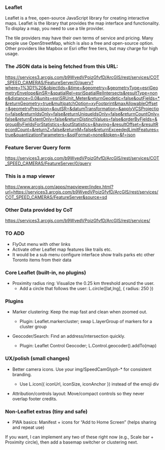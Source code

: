 ### Leaflet

Leaflet is a free, open-source JavaScript library for creating interactive maps. Leaflet  is the library that provides the map interface and functionality. To display a map, you need to use a tile provider.

The tile providers may have their own terms of service and pricing. Many people use OpenStreetMap, which is also a free and open-source option. Other providers like Mapbox or Esri offer free tiers, but may charge for high usage.


### The JSON data is being fetched from this URL:

https://services3.arcgis.com/b9WvedVPoizGfvfD/ArcGIS/rest/services/COT_SPEED_CAMERAS/FeatureServer/0/query?where=1%3D1%20&objectIds=&time=&geometry=&geometryType=esriGeometryEnvelope&inSR=&spatialRel=esriSpatialRelIntersects&resultType=none&distance=0.0&units=esriSRUnit_Meter&returnGeodetic=false&outFields=*&returnGeometry=true&multipatchOption=xyFootprint&maxAllowableOffset=&geometryPrecision=&outSR=&datumTransformation=&applyVCSProjection=false&returnIdsOnly=false&returnUniqueIdsOnly=false&returnCountOnly=false&returnExtentOnly=false&returnDistinctValues=false&orderByFields=&groupByFieldsForStatistics=&outStatistics=&having=&resultOffset=&resultRecordCount=&returnZ=false&returnM=false&returnExceededLimitFeatures=true&quantizationParameters=&sqlFormat=none&token=&f=json

### Feature Server Query form

https://services3.arcgis.com/b9WvedVPoizGfvfD/ArcGIS/rest/services/COT_SPEED_CAMERAS/FeatureServer/0/query


### This is a map viewer

https://www.arcgis.com/apps/mapviewer/index.html?url=https://services3.arcgis.com/b9WvedVPoizGfvfD/ArcGIS/rest/services/COT_SPEED_CAMERAS/FeatureServer&source=sd

### Other Data provided by CoT

https://services3.arcgis.com/b9WvedVPoizGfvfD/ArcGIS/rest/services/


### TO ADD

- FlyOut menu with other links
- Activate other Leaflet map features like trails etc. 
- It would be a sub menu configure interface show trails parks etc other Toronto items from their data

### Core Leaflet (built-in, no plugins)

- Proximity radius ring: Visualize the 0.25 km threshold around the user.
    - Add a circle that follows the user: L.circle([lat,lng], { radius: 250 })

### Plugins

- Marker clustering: Keep the map fast and clean when zoomed out.
    - Plugin: Leaflet.markercluster; swap L.layerGroup of markers for a cluster group

- Geocoder/Search: Find an address/intersection quickly.
    - Plugin: Leaflet Control Geocoder; L.Control.geocoder().addTo(map)

### UX/polish (small changes)

- Better camera icons. Use your img/SpeedCamGlyph-* for consistent branding.
    - Use L.icon({ iconUrl, iconSize, iconAnchor }) instead of the emoji div

- Attribution/controls layout: Move/compact controls so they never overlap footer credits.

### Non-Leaflet extras (tiny and safe)

- PWA basics: Manifest + icons for “Add to Home Screen” (helps sharing and repeat use)

If you want, I can implement any two of these right now (e.g., Scale bar + Proximity circle), then add a basemap switcher or clustering next.